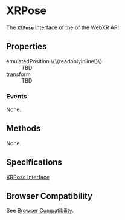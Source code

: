 # XRPose

The **`XRPose`** interface of the of the WebXR API 

## Properties

<dl>
  <dt>emulatedPosition \{\{readonlyinline\}\}</dt>
  <dd>TBD</dd>
  <dt>transform</dt>
  <dd>TBD</dd>
</dl>

### Events

None.

## Methods

None.

## Specifications

[XRPose Interface](https://immersive-web.github.io/webxr/#xrpose-interface)

## Browser Compatibility

See [Browser Compatibility](compatibility).
